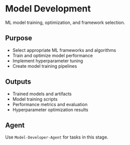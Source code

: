 # Model Development

ML model training, optimization, and framework selection.

## Purpose
- Select appropriate ML frameworks and algorithms
- Train and optimize model performance
- Implement hyperparameter tuning
- Create model training pipelines

## Outputs
- Trained models and artifacts
- Model training scripts
- Performance metrics and evaluation
- Hyperparameter optimization results

## Agent
Use `Model-Developer-Agent` for tasks in this stage.